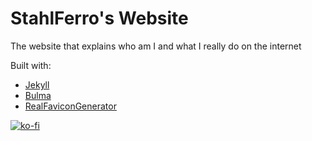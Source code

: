 # StahlFerro's Website

The website that explains who am I and what I really do on the internet

Built with:
* [Jekyll](https://jekyllrb.com/)
* [Bulma](https://bulma.io/)
* [RealFaviconGenerator](https://realfavicongenerator.net/)

[![ko-fi](https://www.ko-fi.com/img/githubbutton_sm.svg)](https://ko-fi.com/L4L8P36M)
